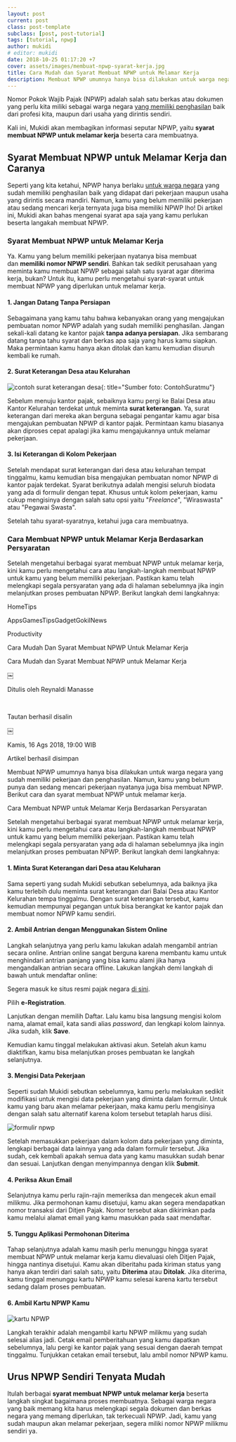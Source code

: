 ```yaml
---
layout: post
current: post
class: post-template
subclass: [post, post-tutorial]
tags: [tutorial, npwp]
author: mukidi
# editor: mukidi
date: 2018-10-25 01:17:20 +7
cover: assets/images/membuat-npwp-syarat-kerja.jpg
title: Cara Mudah dan Syarat Membuat NPWP untuk Melamar Kerja
description: Membuat NPWP umumnya hanya bisa dilakukan untuk warga negara yang sudah memiliki pekerjaan dan penghasilan. Namun, kamu yang belum punya dan sedang mencari pekerjaan nyatanya juga bisa membuat NPWP. Berikut cara dan syarat membuat NPWP untuk melamar kerja.
---
```

Nomor Pokok Wajib Pajak (NPWP) adalah salah satu berkas atau dokumen yang perlu kita miliki sebagai warga negara [yang memiliki penghasilan]() baik dari profesi kita, maupun dari usaha yang dirintis sendiri.

Kali ini, Mukidi akan membagikan informasi seputar NPWP, yaitu **syarat membuat NPWP untuk melamar kerja** beserta cara membuatnya.

## Syarat Membuat NPWP untuk Melamar Kerja dan Caranya

Seperti yang kita ketahui, NPWP hanya berlaku [untuk warga negara]() yang sudah memiliki penghasilan baik yang didapat dari pekerjaan maupun usaha yang dirintis secara mandiri. Namun, kamu yang belum memiliki pekerjaan atau sedang mencari kerja ternyata juga bisa memiliki NPWP lho! Di artikel ini, Mukidi akan bahas mengenai syarat apa saja yang kamu perlukan beserta langakah membuat NPWP.

### Syarat Membuat NPWP untuk Melamar Kerja

Ya. Kamu yang belum memiliki pekerjaan nyatanya bisa membuat dan **memiliki nomor NPWP sendiri**. Bahkan tak sedikit perusahaan yang meminta kamu membuat NPWP sebagai salah satu syarat agar diterima kerja, bukan? Untuk itu, kamu perlu mengetahui syarat-syarat untuk membuat NPWP yang diperlukan untuk melamar kerja.

#### 1. Jangan Datang Tanpa Persiapan

Sebagaimana yang kamu tahu bahwa kebanyakan orang yang mengajukan pembuatan nomor NPWP adalah yang sudah memiliki penghasilan. Jangan sekali-kali datang ke kantor pajak **tanpa adanya persiapan**. Jika sembarang datang tanpa tahu syarat dan berkas apa saja yang harus kamu siapkan. Maka permintaan kamu hanya akan ditolak dan kamu kemudian disuruh kembali ke rumah.

#### 2. Surat Keterangan Desa atau Kelurahan

![contoh surat keterangan desa](https://assets.jalantikus.com/assets/cache/500/346/userfiles/2018/08/16/syarat-membuat-npwp-untuk-melamar-kerja-37a8b.jpg){: title="Sumber foto: ContohSuratmu"}

Sebelum menuju kantor pajak, sebaiknya kamu pergi ke Balai Desa atau Kantor Kelurahan terdekat untuk meminta **surat keterangan**. Ya, surat keterangan dari mereka akan berguna sebagai pengantar kamu agar bisa mengajukan pembuatan NPWP di kantor pajak. Permintaan kamu biasanya akan diproses cepat apalagi jika kamu mengajukannya untuk melamar pekerjaan.

#### 3. Isi Keterangan di Kolom Pekerjaan

Setelah mendapat surat keterangan dari desa atau kelurahan tempat tinggalmu, kamu kemudian bisa mengajukan pembuatan nomor NPWP di kantor pajak terdekat. Syarat berikutnya adalah mengisi seluruh biodata yang ada di formulir dengan tepat. Khusus untuk kolom pekerjaan, kamu cukup mengisinya dengan salah satu opsi yaitu "_Freelance_", "Wiraswasta" atau "Pegawai Swasta".

Setelah tahu syarat-syaratnya, ketahui juga cara membuatnya.

### Cara Membuat NPWP untuk Melamar Kerja Berdasarkan Persyaratan

Setelah mengetahui berbagai syarat membuat NPWP untuk melamar kerja, kini kamu perlu mengetahui cara atau langkah-langkah membuat NPWP untuk kamu yang belum memiliki pekerjaan. Pastikan kamu telah melengkapi segala persyaratan yang ada di halaman sebelumnya jika ingin melanjutkan proses pembuatan NPWP. Berikut langkah demi langkahnya:



HomeTips

AppsGamesTipsGadgetGokilNews

Productivity

Cara Mudah Dan Syarat Membuat NPWP Untuk Melamar Kerja

Cara Mudah dan Syarat Membuat NPWP untuk Melamar Kerja

￼

Ditulis oleh Reynaldi Manasse

      

Tautan berhasil disalin

￼

Kamis, 16 Ags 2018, 19:00 WIB

Artikel berhasil disimpan

Membuat NPWP umumnya hanya bisa dilakukan untuk warga negara yang sudah memiliki pekerjaan dan penghasilan. Namun, kamu yang belum punya dan sedang mencari pekerjaan nyatanya juga bisa membuat NPWP. Berikut cara dan syarat membuat NPWP untuk melamar kerja.

Cara Membuat NPWP untuk Melamar Kerja Berdasarkan Persyaratan

Setelah mengetahui berbagai syarat membuat NPWP untuk melamar kerja, kini kamu perlu mengetahui cara atau langkah-langkah membuat NPWP untuk kamu yang belum memiliki pekerjaan. Pastikan kamu telah melengkapi segala persyaratan yang ada di halaman sebelumnya jika ingin melanjutkan proses pembuatan NPWP. Berikut langkah demi langkahnya:

#### 1. Minta Surat Keterangan dari Desa atau Keluharan

Sama seperti yang sudah Mukidi sebutkan sebelumnya, ada baiknya jika kamu terlebih dulu meminta surat keterangan dari Balai Desa atau Kantor Kelurahan tempa tinggalmu. Dengan surat keterangan tersebut, kamu kemudian mempunyai pegangan untuk bisa berangkat ke kantor pajak dan membuat nomor NPWP kamu sendiri.

#### 2. Ambil Antrian dengan Menggunakan Sistem Online

Langkah selanjutnya yang perlu kamu lakukan adalah mengambil antrian secara online. Antrian online sangat berguna karena membantu kamu untuk menghindari antrian panjang yang bisa kamu alami jika hanya mengandalkan antrian secara offline. Lakukan langkah demi langkah di bawah untuk mendaftar online:

Segera masuk ke situs resmi pajak negara [di sini](http://www.pajak.go.id/).

Pilih **e-Registration**.

Lanjutkan dengan memilih Daftar. Lalu kamu bisa langsung mengisi kolom nama, alamat email, kata sandi alias _password_, dan lengkapi kolom lainnya. Jika sudah, klik **Save**.

Kemudian kamu tinggal melakukan aktivasi akun. Setelah akun kamu diaktifkan, kamu bisa melanjutkan proses pembuatan ke langkah selanjutnya.

#### 3. Mengisi Data Pekerjaan

Seperti sudah Mukidi sebutkan sebelumnya, kamu perlu melakukan sedikit modifikasi untuk mengisi data pekerjaan yang diminta dalam formulir. Untuk kamu yang baru akan melamar pekerjaan, maka kamu perlu mengisinya dengan salah satu alternatif karena kolom tersebut tetaplah harus diisi.

![formulir npwp](https://assets.jalantikus.com/assets/cache/500/346/userfiles/2018/08/16/formulir-npwp-46a2d.jpg)

Setelah memasukkan pekerjaan dalam kolom data pekerjaan yang diminta, lengkapi berbagai data lainnya yang ada dalam formulir tersebut. Jika sudah, cek kembali apakah semua data yang kamu masukkan sudah benar dan sesuai. Lanjutkan dengan menyimpannya dengan klik **Submit**.

#### 4. Periksa Akun Email

Selanjutnya kamu perlu rajin-rajin memeriksa dan mengecek akun email milikmu. Jika permohonan kamu disetujui, kamu akan segera mendapatkan nomor transaksi dari Ditjen Pajak. Nomor tersebut akan dikirimkan pada kamu melalui alamat email yang kamu masukkan pada saat mendaftar.

#### 5. Tunggu Aplikasi Permohonan Diterima

Tahap selanjutnya adalah kamu masih perlu menunggu hingga syarat membuat NPWP untuk melamar kerja kamu dievaluasi oleh Ditjen Pajak, hingga nantinya disetujui. Kamu akan diberitahu pada kiriman status yang hanya akan terdiri dari salah satu, yaitu **Diterima** atau **Ditolak**. Jika diterima, kamu tinggal menunggu kartu NPWP kamu selesai karena kartu tersebut sedang dalam proses pembuatan.

#### 6. Ambil Kartu NPWP Kamu

![kartu NPWP](https://assets.jalantikus.com/assets/cache/500/346/userfiles/2018/08/16/kartu-npwp-1-fe9e7.jpg)

Langkah terakhir adalah mengambil kartu NPWP milikmu yang sudah selesai alias jadi. Cetak email pemberitahuan yang kamu dapatkan sebelumnya, lalu pergi ke kantor pajak yang sesuai dengan daerah tempat tinggalmu. Tunjukkan cetakan email tersebut, lalu ambil nomor NPWP kamu.

## Urus NPWP Sendiri Tenyata Mudah

Itulah berbagai **syarat membuat NPWP untuk melamar kerja** beserta langkah singkat bagaimana proses membuatnya. Sebagai warga negara yang baik memang kita harus melengkapi segala dokumen dan berkas negara yang memang diperlukan, tak terkecuali NPWP. Jadi, kamu yang sudah maupun akan melamar pekerjaan, segera miliki nomor NPWP milikmu sendiri ya.